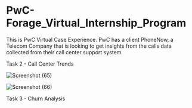 # PwC-Forage_Virtual_Internship_Program
This is PwC Virtual Case Experience. PwC has a client PhoneNow, a Telecom Company that is looking to get insights from the calls data collected from their call center support system.

Task 2 - Call Center Trends

![Screenshot (65)](https://github.com/KAMNA11/PwC-Forage_Virtual_Internship_Program/assets/136696822/946f21dd-9b93-4c87-b380-e69a2b94a5d9)


![Screenshot (66)](https://github.com/KAMNA11/PwC-Forage_Virtual_Internship_Program/assets/136696822/b89ce834-97b8-4a2b-a2d4-2eac55f9114f)


Task 3 - Churn Analysis
